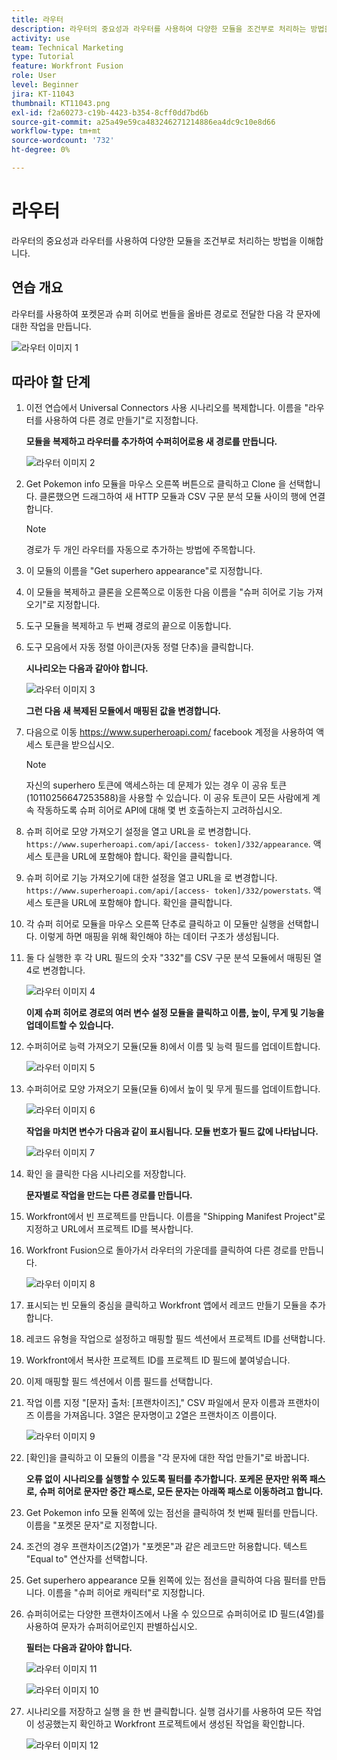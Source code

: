```yaml
---
title: 라우터
description: 라우터의 중요성과 라우터를 사용하여 다양한 모듈을 조건부로 처리하는 방법을 이해합니다.
activity: use
team: Technical Marketing
type: Tutorial
feature: Workfront Fusion
role: User
level: Beginner
jira: KT-11043
thumbnail: KT11043.png
exl-id: f2a60273-c19b-4423-b354-8cff0dd7bd6b
source-git-commit: a25a49e59ca483246271214886ea4dc9c10e8d66
workflow-type: tm+mt
source-wordcount: '732'
ht-degree: 0%

---
```


# 라우터

라우터의 중요성과 라우터를 사용하여 다양한 모듈을 조건부로 처리하는 방법을 이해합니다.

## 연습 개요

라우터를 사용하여 포켓몬과 슈퍼 히어로 번들을 올바른 경로로 전달한 다음 각 문자에 대한 작업을 만듭니다.

![라우터 이미지 1](../12-exercises/assets/routers-walkthrough-1.png)

## 따라야 할 단계

1. 이전 연습에서 Universal Connectors 사용 시나리오를 복제합니다. 이름을 &quot;라우터를 사용하여 다른 경로 만들기&quot;로 지정합니다.

   **모듈을 복제하고 라우터를 추가하여 수퍼히어로용 새 경로를 만듭니다.**

   ![라우터 이미지 2](../12-exercises/assets/routers-walkthrough-2.png)

1. Get Pokemon info 모듈을 마우스 오른쪽 버튼으로 클릭하고 Clone 을 선택합니다. 클론했으면 드래그하여 새 HTTP 모듈과 CSV 구문 분석 모듈 사이의 행에 연결합니다.

   >[!NOTE]
   >
   > 경로가 두 개인 라우터를 자동으로 추가하는 방법에 주목합니다.

1. 이 모듈의 이름을 &quot;Get superhero appearance&quot;로 지정합니다.
1. 이 모듈을 복제하고 클론을 오른쪽으로 이동한 다음 이름을 &quot;슈퍼 히어로 기능 가져오기&quot;로 지정합니다.
1. 도구 모듈을 복제하고 두 번째 경로의 끝으로 이동합니다.
1. 도구 모음에서 자동 정렬 아이콘(자동 정렬 단추)을 클릭합니다.

   **시나리오는 다음과 같아야 합니다.**

   ![라우터 이미지 3](../12-exercises/assets/routers-walkthrough-3.png)

   **그런 다음 새 복제된 모듈에서 매핑된 값을 변경합니다.**

1. 다음으로 이동 <https://www.superheroapi.com/> facebook 계정을 사용하여 액세스 토큰을 받으십시오.

   >[!NOTE]
   >
   >자신의 superhero 토큰에 액세스하는 데 문제가 있는 경우 이 공유 토큰(10110256647253588)을 사용할 수 있습니다. 이 공유 토큰이 모든 사람에게 계속 작동하도록 슈퍼 히어로 API에 대해 몇 번 호출하는지 고려하십시오.

1. 슈퍼 히어로 모양 가져오기 설정을 열고 URL을 로 변경합니다. `https://www.superheroapi.com/api/[access- token]/332/appearance`. 액세스 토큰을 URL에 포함해야 합니다. 확인을 클릭합니다.
1. 슈퍼 히어로 기능 가져오기에 대한 설정을 열고 URL을 로 변경합니다. `https://www.superheroapi.com/api/[access- token]/332/powerstats`. 액세스 토큰을 URL에 포함해야 합니다. 확인을 클릭합니다.
1. 각 슈퍼 히어로 모듈을 마우스 오른쪽 단추로 클릭하고 이 모듈만 실행을 선택합니다. 이렇게 하면 매핑을 위해 확인해야 하는 데이터 구조가 생성됩니다.
1. 둘 다 실행한 후 각 URL 필드의 숫자 &quot;332&quot;를 CSV 구문 분석 모듈에서 매핑된 열 4로 변경합니다.

   ![라우터 이미지 4](../12-exercises/assets/routers-walkthrough-4.png)

   **이제 슈퍼 히어로 경로의 여러 변수 설정 모듈을 클릭하고 이름, 높이, 무게 및 기능을 업데이트할 수 있습니다.**

1. 수퍼히어로 능력 가져오기 모듈(모듈 8)에서 이름 및 능력 필드를 업데이트합니다.

   ![라우터 이미지 5](../12-exercises/assets/routers-walkthrough-5.png)

1. 수퍼히어로 모양 가져오기 모듈(모듈 6)에서 높이 및 무게 필드를 업데이트합니다.

   ![라우터 이미지 6](../12-exercises/assets/routers-walkthrough-6.png)

   **작업을 마치면 변수가 다음과 같이 표시됩니다. 모듈 번호가 필드 값에 나타납니다.**

   ![라우터 이미지 7](../12-exercises/assets/routers-walkthrough-7.png)

1. 확인 을 클릭한 다음 시나리오를 저장합니다.

   **문자별로 작업을 만드는 다른 경로를 만듭니다.**

1. Workfront에서 빈 프로젝트를 만듭니다. 이름을 &quot;Shipping Manifest Project&quot;로 지정하고 URL에서 프로젝트 ID를 복사합니다.
1. Workfront Fusion으로 돌아가서 라우터의 가운데를 클릭하여 다른 경로를 만듭니다.

   ![라우터 이미지 8](../12-exercises/assets/routers-walkthrough-8.png)

1. 표시되는 빈 모듈의 중심을 클릭하고 Workfront 앱에서 레코드 만들기 모듈을 추가합니다.
1. 레코드 유형을 작업으로 설정하고 매핑할 필드 섹션에서 프로젝트 ID를 선택합니다.
1. Workfront에서 복사한 프로젝트 ID를 프로젝트 ID 필드에 붙여넣습니다.
1. 이제 매핑할 필드 섹션에서 이름 필드를 선택합니다.
1. 작업 이름 지정 &quot;[문자] 출처: [프랜차이즈],&quot; CSV 파일에서 문자 이름과 프랜차이즈 이름을 가져옵니다. 3열은 문자명이고 2열은 프랜차이즈 이름이다.

   ![라우터 이미지 9](../12-exercises/assets/routers-walkthrough-9.png)

1. [확인]을 클릭하고 이 모듈의 이름을 &quot;각 문자에 대한 작업 만들기&quot;로 바꿉니다.

   **오류 없이 시나리오를 실행할 수 있도록 필터를 추가합니다. 포케몬 문자만 위쪽 패스로, 슈퍼 히어로 문자만 중간 패스로, 모든 문자는 아래쪽 패스로 이동하려고 합니다.**

1. Get Pokemon info 모듈 왼쪽에 있는 점선을 클릭하여 첫 번째 필터를 만듭니다. 이름을 &quot;포켓몬 문자&quot;로 지정합니다.
1. 조건의 경우 프랜차이즈(2열)가 &quot;포켓몬&quot;과 같은 레코드만 허용합니다. 텍스트 &quot;Equal to&quot; 연산자를 선택합니다.
1. Get superhero appearance 모듈 왼쪽에 있는 점선을 클릭하여 다음 필터를 만듭니다. 이름을 &quot;슈퍼 히어로 캐릭터&quot;로 지정합니다.
1. 슈퍼히어로는 다양한 프랜차이즈에서 나올 수 있으므로 슈퍼히어로 ID 필드(4열)를 사용하여 문자가 슈퍼히어로인지 판별하십시오.

   **필터는 다음과 같아야 합니다.**

   ![라우터 이미지 11](../12-exercises/assets/routers-walkthrough-11.png)

   ![라우터 이미지 10](../12-exercises/assets/routers-walkthrough-10.png)

1. 시나리오를 저장하고 실행 을 한 번 클릭합니다. 실행 검사기를 사용하여 모든 작업이 성공했는지 확인하고 Workfront 프로젝트에서 생성된 작업을 확인합니다.

   ![라우터 이미지 12](../12-exercises/assets/routers-walkthrough-12.png)
